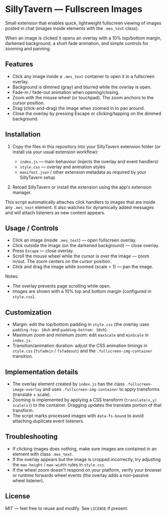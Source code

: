 # SillyTavern — Fullscreen Images

Small extension that enables quick, lightweight fullscreen viewing of images posted in chat (images inside elements with the `.mes_text` class).

When an image is clicked it opens an overlay with a 10% top/bottom margin, darkened background, a short fade animation, and simple controls for zooming and panning.

## Features

- Click any image inside a `.mes_text` container to open it in a fullscreen overlay.
- Background is dimmed (gray) and blurred while the overlay is open.
- Fade-in / fade-out animation when opening/closing.
- Zoom with the mouse wheel (or touchpad). The zoom anchors to the cursor position.
- Drag (click-and-drag) the image when zoomed in to pan around.
- Close the overlay by pressing Escape or clicking/tapping on the dimmed background.

## Installation

1. Copy the files in this repository into your SillyTavern extension folder (or install via your usual extension workflow):
	- `index.js` — main behaviour (injects the overlay and event handlers)
	- `style.css` — overlay and animation styles
	- `manifest.json` / other extension metadata as required by your SillyTavern setup

2. Reload SillyTavern or install the extension using the app's extension manager.

This script automatically attaches click handlers to images that are inside any `.mes_text` element. It also watches for dynamically added messages and will attach listeners as new content appears.

## Usage / Controls

- Click an image (inside `.mes_text`) — open fullscreen overlay.
- Click outside the image (on the darkened background) — close overlay.
- Press `Escape` — close overlay.
- Scroll the mouse wheel while the cursor is over the image — zoom in/out. The zoom centers on the cursor position.
- Click and drag the image while zoomed (scale > 1) — pan the image.

Notes:
- The overlay prevents page scrolling while open.
- Images are shown with a 10% top and bottom margin (configured in `style.css`).

## Customization

- Margin: edit the top/bottom padding in `style.css` (the overlay uses `padding-top: 10vh` and `padding-bottom: 10vh`).
- Maximum zoom and minimum zoom: edit `maxScale` and `minScale` in `index.js`.
- Transition/animation duration: adjust the CSS animation timings in `style.css` (`fsfadein` / `fsfadeout`) and the `.fullscreen-img-container` transition.

## Implementation details

- The overlay element created by `index.js` has the class `.fullscreen-image-overlay` and uses `.fullscreen-img-container` to apply transforms (translate + scale).
- Zooming is implemented by applying a CSS transform (`translate(x,y) scale(s)`) to the container. Dragging updates the translate portion of that transform.
- The script marks processed images with `data-fs-bound` to avoid attaching duplicate event listeners.

## Troubleshooting

- If clicking images does nothing, make sure images are contained in an element with class `.mes_text`.
- If the overlay appears but the image is cropped incorrectly, try adjusting the `max-height` / `max-width` rules in `style.css`.
- If the wheel zoom doesn't respond on your platform, verify your browser or runtime forwards wheel events (the overlay adds a non-passive wheel listener).

## License

MIT — feel free to reuse and modify. See `LICENSE` if present.